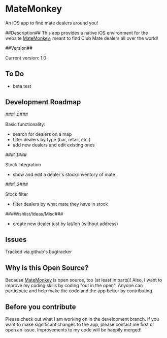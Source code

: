 # MateMonkey #
An iOS app to find mate dealers around you!

##Description##
This app provides a native iOS environment for the website [MateMonkey](www.matemonkey.com), meant to find Club Mate dealers all over the world!

##Version##

Current version: 1.0

## To Do ##

* beta test

## Development Roadmap ##

###1.0###

Basic functionality:
* search for dealers on a map
* filter dealers by type (bar, retail, etc.)
* add new dealers and edit existing ones

###1.1###

Stock integration
* show and edit a dealer's stock/inventory of mate

###1.2###

Stock filter
* filter dealers by what mate they have in stock

###Wishlist/Ideas/Misc###

* create new dealer just by lat/lon (without address)

## Issues ##
Tracked via github's bugtracker

## Why is this Open Source? ##
Because [MateMonkey](https://github.com/MateMonkey) is open source, too (at least in parts)! Also, I want to improve my coding skills by coding "out in the open". Anyone can participate and help make the code and the app better by contributing. 

## Before you contribute ##
Please check out what I am working on in the development branch. If you want to make significant changes to the app, please contact me first or open an issue. Improvements to my code will be happily merged!
